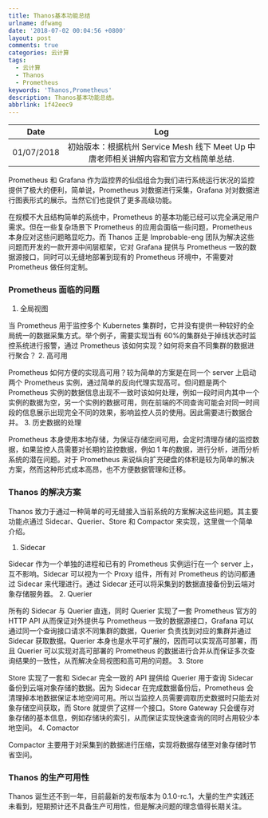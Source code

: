 ```yaml
---
title: Thanos基本功能总结
urlname: dfwamg
date: '2018-07-02 00:04:56 +0800'
layout: post
comments: true
categories: 云计算
tags:
  - 云计算
  - Thanos
  - Prometheus
keywords: 'Thanos,Prometheus'
description: Thanos基本功能总结。
abbrlink: 1f42eec9
---
```


|    Date    |                                         Log                                          |
| :--------: | :----------------------------------------------------------------------------------: |
| 01/07/2018 | 初始版本：根据杭州 Service Mesh 线下 Meet Up 中唐老师相关讲解内容和官方文档简单总结. |

Prometheus 和 Grafana 作为监控界的仙侣组合为我们进行系统运行状况的监控提供了极大的便利，简单说，Prometheus 对数据进行采集，Grafana 对对数据进行图表形式的展示。当然它们也提供了更多高级功能。

在规模不大且结构简单的系统中，Prometheus 的基本功能已经可以完全满足用户需求。但在一些复杂场景下 Prometheus 的应用会面临一些问题，Prometheus 本身应对这些问题略显吃力。而 Thanos 正是 Improbable-eng 团队为解决这些问题而开发的一款开源中间层框架，它对 Grafana 提供与 Prometheus 一致的数据源接口，同时可以无缝地部署到现有的 Prometheus 环境中，不需要对 Prometheus 做任何定制。

### Prometheus 面临的问题

1. 全局视图

当 Prometheus 用于监控多个 Kubernetes 集群时，它并没有提供一种较好的全局统一的数据采集方式。举个例子，需要实现当有 60%的集群处于掉线状态时监控系统进行报警，通过 Prometheus 该如何实现？如何将来自不同集群的数据进行聚合？ 2. 高可用

Prometheus 如何方便的实现高可用？较为简单的方案是在同一个 server 上启动两个 Prometheus 实例，通过简单的反向代理实现高可。但问题是两个 Prometheus 实例的数据信息出现不一致时该如何处理，例如一段时间内其中一个实例的数据为空，另一个实例的数据可用，则在前端的不同查询可能会对同一时间段的信息展示出现完全不同的效果，影响监控人员的使用。因此需要进行数据合并。 3. 历史数据的处理

Prometheus 本身使用本地存储，为保证存储空间可用，会定时清理存储的监控数据，如果监控人员需要对长期的监控数据，例如 1 年的数据，进行分析，进而分析系统的潜在问题。对于 Prometheus 来说纵向扩充硬盘的体积是较为简单的解决方案，然而这种形式成本高昂，也不方便数据管理和迁移。

### Thanos 的解决方案

Thanos 致力于通过一种简单的可无缝接入当前系统的方案解决这些问题。其主要功能点通过 Sidecar、Querier、Store 和 Compactor 来实现，这里做一个简单介绍。

1. Sidecar

Sidecar 作为一个单独的进程和已有的 Prometheus 实例运行在一个 server 上，互不影响。Sidecar 可以视为一个 Proxy 组件，所有对 Prometheus 的访问都通过 Sidecar 来代理进行。通过 Sidecar 还可以将采集到的数据直接备份到云端对象存储服务器。 2. Querier

所有的 Sidecar 与 Querier 直连，同时 Querier 实现了一套 Prometheus 官方的 HTTP API 从而保证对外提供与 Prometheus 一致的数据源接口，Grafana 可以通过同一个查询接口请求不同集群的数据，Querier 负责找到对应的集群并通过 Sidecar 获取数据。Querier 本身也是水平可扩展的，因而可以实现高可部署，而且 Querier 可以实现对高可部署的 Prometheus 的数据进行合并从而保证多次查询结果的一致性，从而解决全局视图和高可用的问题。 3. Store

Store 实现了一套和 Sidecar 完全一致的 API 提供给 Querier 用于查询 Sidecar 备份到云端对象存储的数据。因为 Sidecar 在完成数据备份后，Prometheus 会清理掉本地数据保证本地空间可用。所以当监控人员需要调取历史数据时只能去对象存储空间获取，而 Store 就提供了这样一个接口。Store Gateway 只会缓存对象存储的基本信息，例如存储块的索引，从而保证实现快速查询的同时占用较少本地空间。 4. Comactor

Compactor 主要用于对采集到的数据进行压缩，实现将数据存储至对象存储时节省空间。

### Thanos 的生产可用性

Thanos 诞生还不到一年，目前最新的发布版本为 0.1.0-rc.1，大量的生产实践还未看到，短期预计还不具备生产可用性，但是解决问题的理念值得长期关注。
